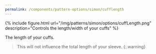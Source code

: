 ```yaml
---
permalink: /components/pattern-options/simon/cufflength
---
```

{% include figure.html url="/img/patterns/simon/options/cuffLength.png" description="Controls the length/width of your cuffs" %}

The length of your cuffs.

> This will not influence the total length of your sleeve.
{:.warning}
